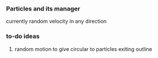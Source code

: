 ### Particles and its manager

currently random velocity in any direction

### to-do ideas

1. random motion to give circular to particles exiting outline
